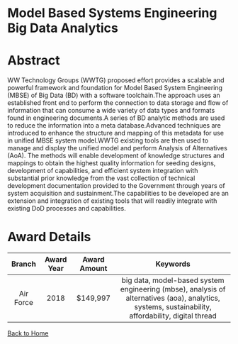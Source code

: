
Model Based Systems Engineering Big Data Analytics
==================================================

# Abstract


WW Technology Groups (WWTG) proposed effort provides a scalable and powerful framework and foundation for Model Based System Engineering (MBSE) of Big Data (BD) with a software toolchain.The approach uses an established front end to perform the connection to data storage and flow of information that can consume a wide variety of data types and formats found in engineering documents.A series of BD analytic methods are used to reduce the information into a meta database.Advanced techniques are introduced to enhance the structure and mapping of this metadata for use in unified MBSE system model.WWTG existing tools are then used to manage and display the unified model and perform Analysis of Alternatives (AoA). The methods will enable development of knowledge structures and mappings to obtain the highest quality information for seeding designs, development of capabilities, and efficient system integration with substantial prior knowledge from the vast collection of technical development documentation provided to the Government through years of system acquisition and sustainment.The capabilities to be developed are an extension and integration of existing tools that will readily integrate with existing DoD processes and capabilities.  

# Award Details

|Branch|Award Year|Award Amount|Keywords|
| :---: | :---: | :---: | :---: |
|Air Force|2018|$149,997|big data, model-based system engineering (mbse), analysis of alternatives (aoa), analytics, systems, sustainability, affordability, digital thread|
  
  


[Back to Home](https://github.com/chrischow/dod_sbir_awards/Reports/DJ/#1404)